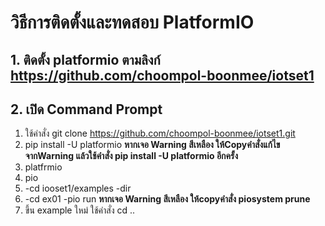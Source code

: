 # วิธีการติดตั้งและทดสอบ PlatformIO
## 1. ติดตั้ง platformio ตามลิงก์ https://github.com/choompol-boonmee/iotset1
## 2. เปิด Command Prompt
  1. ใช้คำสั่ง git clone https://github.com/choompol-boonmee/iotset1.git
  2. pip install -U platformio
     **หากเจอ Warning สีเหลือง ให้Copyคำสั่งแก้ไขจากWarning แล้วใช้คำสั่ง pip install -U platformio อีกครั้ง**
  3. platfrmio
  4. pio
  5. -cd iooset1/examples
     -dir
  6. -cd ex01
     -pio run
     **หากเจอ Warning สีเหลือง ให้copyคำสั่ง piosystem prune**
  7. ขึ้น example ใหม่ ใช้คำสั่ง cd ..
